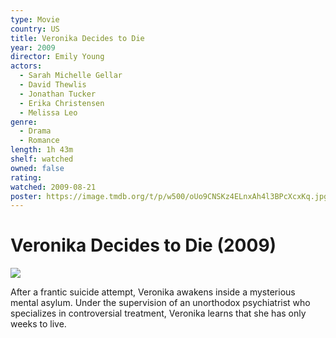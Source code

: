 ```yaml
---
type: Movie
country: US
title: Veronika Decides to Die
year: 2009
director: Emily Young
actors:
  - Sarah Michelle Gellar
  - David Thewlis
  - Jonathan Tucker
  - Erika Christensen
  - Melissa Leo
genre:
  - Drama
  - Romance
length: 1h 43m
shelf: watched
owned: false
rating:
watched: 2009-08-21
poster: https://image.tmdb.org/t/p/w500/oUo9CNSKz4ELnxAh4l3BPcXcxKq.jpg
---
```


# Veronika Decides to Die (2009)

![](https://image.tmdb.org/t/p/w500/oUo9CNSKz4ELnxAh4l3BPcXcxKq.jpg)

After a frantic suicide attempt, Veronika awakens inside a mysterious mental asylum. Under the supervision of an unorthodox psychiatrist who specializes in controversial treatment, Veronika learns that she has only weeks to live.
